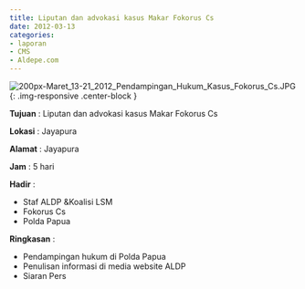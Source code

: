 ```yaml
---
title: Liputan dan advokasi kasus Makar Fokorus Cs
date: 2012-03-13
categories:
- laporan
- CMS
- Aldepe.com
---
```


![200px-Maret_13-21_2012_Pendampingan_Hukum_Kasus_Fokorus_Cs.JPG](/uploads/200px-Maret_13-21_2012_Pendampingan_Hukum_Kasus_Fokorus_Cs.JPG){: .img-responsive .center-block }

**Tujuan** : Liputan dan advokasi kasus Makar Fokorus Cs

**Lokasi** : Jayapura

**Alamat** : Jayapura

**Jam** : 5 hari

**Hadir** : 
* Staf ALDP &Koalisi LSM
* Fokorus Cs
* Polda Papua

**Ringkasan** : 
* Pendampingan hukum di Polda Papua
* Penulisan informasi di media website ALDP
* Siaran Pers
